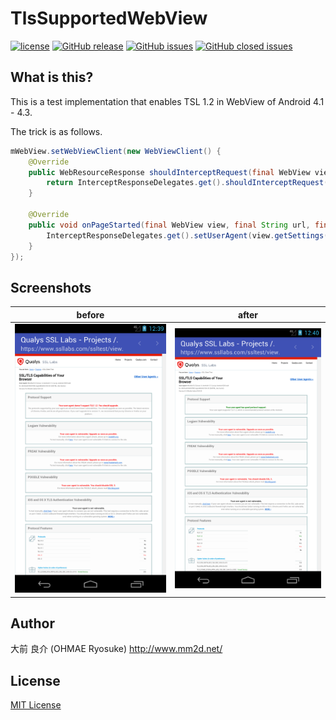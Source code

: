 # TlsSupportedWebView
[![license](https://img.shields.io/github/license/ohmae/TlsSupportedWebView.svg)](./LICENSE)
[![GitHub release](https://img.shields.io/github/release/ohmae/TlsSupportedWebView.svg)](https://github.com/ohmae/TlsSupportedWebView/releases)
[![GitHub issues](https://img.shields.io/github/issues/ohmae/TlsSupportedWebView.svg)](https://github.com/ohmae/TlsSupportedWebView/issues)
[![GitHub closed issues](https://img.shields.io/github/issues-closed/ohmae/TlsSupportedWebView.svg)](https://github.com/ohmae/TlsSupportedWebView/issues?q=is%3Aissue+is%3Aclosed)

## What is this?

This is a test implementation that enables TSL 1.2 in WebView of Android 4.1 - 4.3.

The trick is as follows.
```java
mWebView.setWebViewClient(new WebViewClient() {
    @Override
    public WebResourceResponse shouldInterceptRequest(final WebView view, final String url) {
        return InterceptResponseDelegates.get().shouldInterceptRequest(view, url);
    }

    @Override
    public void onPageStarted(final WebView view, final String url, final Bitmap favicon) {
        InterceptResponseDelegates.get().setUserAgent(view.getSettings().getUserAgentString());
    }
});
```

## Screenshots

|before|after|
|--|--|
|![](docs/img/before.png)|![](docs/img/after.png)|

## Author
大前 良介 (OHMAE Ryosuke)
http://www.mm2d.net/

## License
[MIT License](./LICENSE)
